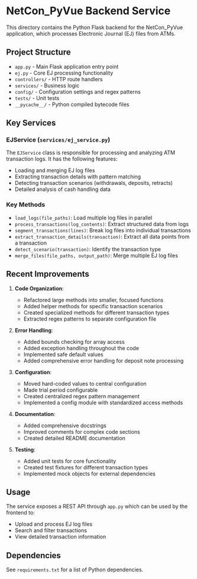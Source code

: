 # NetCon_PyVue Backend Service

This directory contains the Python Flask backend for the NetCon_PyVue application, which processes Electronic Journal (EJ) files from ATMs.

## Project Structure

- `app.py` - Main Flask application entry point
- `ej.py` - Core EJ processing functionality
- `controllers/` - HTTP route handlers
- `services/` - Business logic
- `config/` - Configuration settings and regex patterns
- `tests/` - Unit tests
- `__pycache__/` - Python compiled bytecode files

## Key Services

### EJService (`services/ej_service.py`)

The `EJService` class is responsible for processing and analyzing ATM transaction logs. It has the following features:

- Loading and merging EJ log files
- Extracting transaction details with pattern matching
- Detecting transaction scenarios (withdrawals, deposits, retracts)
- Detailed analysis of cash handling data

### Key Methods

- `load_logs(file_paths)`: Load multiple log files in parallel
- `process_transactions(log_contents)`: Extract structured data from logs
- `segment_transactions(lines)`: Break log files into individual transactions
- `extract_transaction_details(transaction)`: Extract all data points from a transaction
- `detect_scenario(transaction)`: Identify the transaction type
- `merge_files(file_paths, output_path)`: Merge multiple EJ log files

## Recent Improvements

1. **Code Organization**:
   - Refactored large methods into smaller, focused functions
   - Added helper methods for specific transaction scenarios
   - Created specialized methods for different transaction types
   - Extracted regex patterns to separate configuration file

2. **Error Handling**:
   - Added bounds checking for array access
   - Added exception handling throughout the code
   - Implemented safe default values
   - Added comprehensive error handling for deposit note processing

3. **Configuration**:
   - Moved hard-coded values to central configuration
   - Made trial period configurable
   - Created centralized regex pattern management
   - Implemented a config module with standardized access methods

4. **Documentation**:
   - Added comprehensive docstrings
   - Improved comments for complex code sections
   - Created detailed README documentation

5. **Testing**:
   - Added unit tests for core functionality
   - Created test fixtures for different transaction types
   - Implemented mock objects for external dependencies

## Usage

The service exposes a REST API through `app.py` which can be used by the frontend to:
- Upload and process EJ log files
- Search and filter transactions
- View detailed transaction information

## Dependencies

See `requirements.txt` for a list of Python dependencies.
